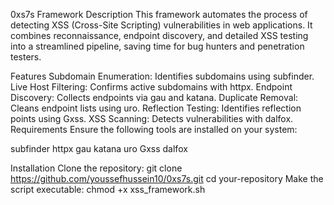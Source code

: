 0xs7s  Framework
Description
This framework automates the process of detecting XSS (Cross-Site Scripting) vulnerabilities in web applications. It combines reconnaissance, endpoint discovery, and detailed XSS testing into a streamlined pipeline, saving time for bug hunters and penetration testers.

Features
Subdomain Enumeration: Identifies subdomains using subfinder.
Live Host Filtering: Confirms active subdomains with httpx.
Endpoint Discovery: Collects endpoints via gau and katana.
Duplicate Removal: Cleans endpoint lists using uro.
Reflection Testing: Identifies reflection points using Gxss.
XSS Scanning: Detects vulnerabilities with dalfox.
Requirements
Ensure the following tools are installed on your system:

subfinder
httpx
gau
katana
uro
Gxss
dalfox



Installation
Clone the repository:
git clone https://github.com/youssefhussein10/0xs7s.git
cd your-repository
Make the script executable:
chmod +x xss_framework.sh
